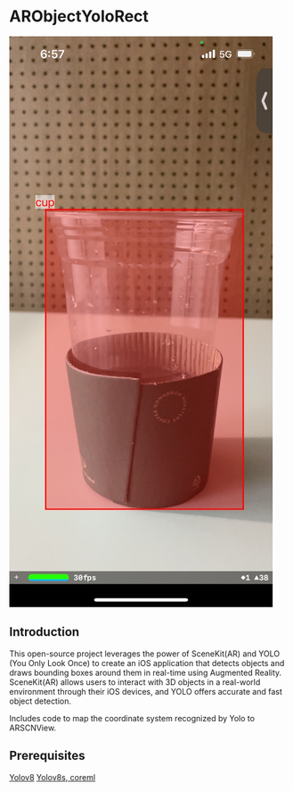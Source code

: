 # ARObjectYoloRect

![Sample](https://github.com/newrachael/ARObjectYoloRect/blob/main/Image/YoloCup.jpeg?raw=true)

## Introduction

This open-source project leverages the power of SceneKit(AR) and YOLO (You Only Look Once) to create an iOS application that detects objects and draws bounding boxes around them in real-time using Augmented Reality. SceneKit(AR) allows users to interact with 3D objects in a real-world environment through their iOS devices, and YOLO offers accurate and fast object detection.

Includes code to map the coordinate system recognized by Yolo to ARSCNView.

## Prerequisites
[Yolov8](https://github.com/ultralytics/ultralytics)
[Yolov8s, coreml](https://github.com/john-rocky/CoreML-Models#yolov8)


